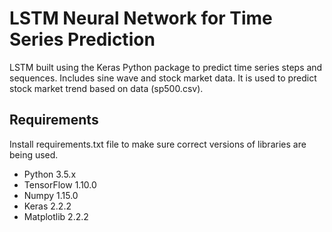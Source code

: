 # LSTM Neural Network for Time Series Prediction

LSTM built using the Keras Python package to predict time series steps and sequences. Includes sine wave and stock market data.
It is used to predict stock market trend based on data (sp500.csv).

## Requirements

Install requirements.txt file to make sure correct versions of libraries are being used.

* Python 3.5.x
* TensorFlow 1.10.0
* Numpy 1.15.0
* Keras 2.2.2
* Matplotlib 2.2.2